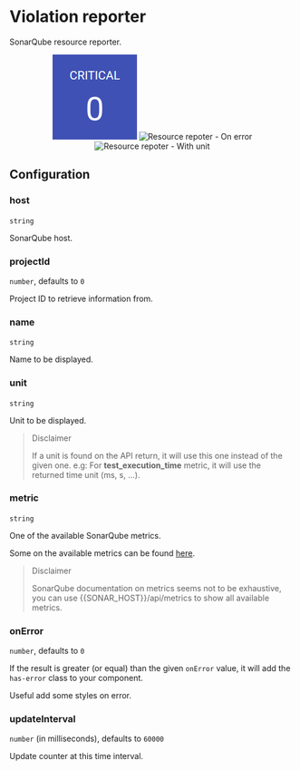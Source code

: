 # Violation reporter

SonarQube resource reporter.

<p align="center">
  <img alt="Resource repoter" src="https://github.com/ValentinGot/visual-management-pm/blob/master/packages/vism-plugin-sonar/assets/violation-reporter.png?raw=true" />
  <img alt="Resource repoter - On error" src="https://github.com/ValentinGot/visual-management-pm/blob/master/packages/vism-plugin-sonar/assets/violation-reporter-has-errors.png?raw=true" />
  <img alt="Resource repoter - With unit" src="https://github.com/ValentinGot/visual-management-pm/blob/master/packages/vism-plugin-sonar/assets/violation-reporter-has-unit.png?raw=true" />
</p>

## Configuration

### host

`string`

SonarQube host.

### projectId

`number`, defaults to `0`

Project ID to retrieve information from.

### name

`string`

Name to be displayed.

### unit

`string`

Unit to be displayed.

> Disclaimer
>
> If a unit is found on the API return, it will use this one instead of the given one.
> e.g: For **test_execution_time** metric, it will use the returned time unit (ms, s, ...).

### metric

`string`

One of the available SonarQube metrics.

Some on the available metrics can be found [here](https://docs.sonarqube.org/display/SONAR/Metric+definitions).

> Disclaimer
>
> SonarQube documentation on metrics seems not to be exhaustive, you can use {{SONAR_HOST}}/api/metrics to show all available metrics.

### onError

`number`, defaults to `0`

If the result is greater (or equal) than the given `onError` value, it will add the `has-error` class to your component.

Useful add some styles on error.

### updateInterval

`number` (in milliseconds), defaults to `60000`

Update counter at this time interval.
